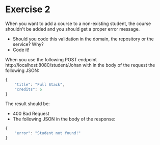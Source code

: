 # Exercise 2

When you want to add a course to a non-existing student, the course shouldn't be added and you should get a proper error message.

- Should you code this validation in the domain, the repository or the service? Why?
- Code it!

When you use the following POST endpoint http://localhost:8080/student/Johan with in the body of the request the following JSON:

```javascript
{
    "title": "Full Stack",
    "credits": 6
}
```

The result should be:

- 400 Bad Request
- The following JSON in the body of the response:

```javascript
{
    "error": "Student not found!"
}
```
